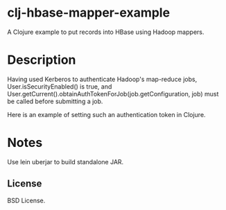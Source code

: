 clj-hbase-mapper-example
========================

A Clojure example to put records into HBase using Hadoop mappers.

# Description

Having used Kerberos to authenticate Hadoop's map-reduce jobs, 
User.isSecurityEnabled() is true, and 
User.getCurrent().obtainAuthTokenForJob(job.getConfiguration, job)
must be called before submitting a job.

Here is an example of setting such an authentication token in Clojure.


# Notes

Use lein uberjar to build standalone JAR.

## License
BSD License.

